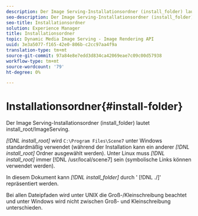 ```yaml
---
description: Der Image Serving-Installationsordner (install_folder) lautet install_root/ImageServing.
seo-description: Der Image Serving-Installationsordner (install_folder) lautet install_root/ImageServing.
seo-title: Installationsordner
solution: Experience Manager
title: Installationsordner
topic: Dynamic Media Image Serving - Image Rendering API
uuid: 3e3a5077-f165-42e0-806b-c2cc97aa4f9a
translation-type: tm+mt
source-git-commit: 97a84e8e7edd3d834ca42069eae7c09c00d57938
workflow-type: tm+mt
source-wordcount: '79'
ht-degree: 0%

---
```



# Installationsordner{#install-folder}

Der Image Serving-Installationsordner (install_folder) lautet install_root/ImageServing.

*[!DNL install_root]* wird  `C:\Program Files\Scene7` unter Windows standardmäßig verwendet (während der Installation kann ein anderer  *[!DNL install_root]* Ordner ausgewählt werden). Unter Linux muss *[!DNL install_root]* immer [!DNL /usr/local/scene7] sein (symbolische Links können verwendet werden).

In diesem Dokument kann *[!DNL install_folder]* durch &#39; [!DNL ./]&#39; repräsentiert werden.

Bei allen Dateipfaden wird unter UNIX die Groß-/Kleinschreibung beachtet und unter Windows wird nicht zwischen Groß- und Kleinschreibung unterschieden.
